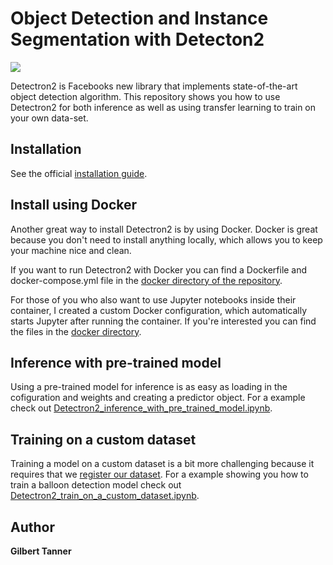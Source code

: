 # Object Detection and Instance Segmentation with Detecton2
![](https://user-images.githubusercontent.com/1381301/66535560-d3422200-eace-11e9-9123-5535d469db19.png)

Detectron2 is Facebooks new library that implements state-of-the-art object detection algorithm. This repository shows you how to use Detectron2 for both inference as well as using transfer learning to train on your own data-set.

## Installation

See the official [installation guide](https://github.com/facebookresearch/detectron2/blob/master/INSTALL.md).

## Install using Docker

Another great way to install Detectron2 is by using Docker. Docker is great because you don't need to install anything locally, which allows you to keep your machine nice and clean.

If you want to run Detectron2 with Docker you can find a Dockerfile and docker-compose.yml file in the [docker directory of the repository](https://github.com/facebookresearch/detectron2/tree/master/docker).

For those of you who also want to use Jupyter notebooks inside their container, I created a custom Docker configuration, which automatically starts Jupyter after running the container. If you're interested you can find the files in the [docker directory](https://github.com/TannerGilbert/Object-Detection-and-Image-Segmentation-with-Detectron2/tree/master/docker).

## Inference with pre-trained model

Using a pre-trained model for inference is as easy as loading in the cofiguration and weights and creating a predictor object. For a example check out [Detectron2_inference_with_pre_trained_model.ipynb](Detectron2_inference_with_pre_trained_model.ipynb).

## Training on a custom dataset

Training a model on a custom dataset is a bit more challenging because it requires that we [register our dataset](https://detectron2.readthedocs.io/tutorials/datasets.html#register-a-dataset). For a example showing you how to train a balloon detection model check out [Detectron2_train_on_a_custom_dataset.ipynb](Detectron2_train_on_a_custom_dataset.ipynb).

## Author
 **Gilbert Tanner**
